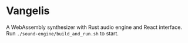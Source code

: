 # Vangelis

A WebAssembly synthesizer with Rust audio engine and React interface. Run `./sound-engine/build_and_run.sh` to start.